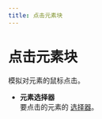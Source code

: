 ```yaml
---
title: 点击元素块
---
```


# 点击元素块

模拟对元素的鼠标点击。

- **元素选择器** <br>
	要点击的元素的 [选择器](../workflow/element-selector.md)。
	
<!--@include: ../parts/blocks-interaction-note.md-->
